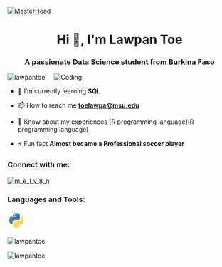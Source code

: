 [![MasterHead](https://thumbs.gfycat.com/RaggedDampIbisbill-max-1mb.gif)](https://Lawpantoe.io)
<h1 align="center">Hi 👋, I'm Lawpan Toe</h1>
<h3 align="center">A passionate Data Science student from Burkina Faso</h3>
<img align="right" alt="Coding" width="400" src="https://i.pinimg.com/originals/ed/21/6d/ed216d49c139926e7d5c71c32ebe02cf.gif">

<p align="left"> <img src="https://komarev.com/ghpvc/?username=lawpantoe&label=Profile%20views&color=0e75b6&style=flat" alt="lawpantoe" /> </p>



- 🌱 I’m currently learning **SQL**

- 📫 How to reach me **toelawpa@msu.edu**

- 📄 Know about my experiences [R programming language](R programming language)

- ⚡ Fun fact **Almost became a Professional soccer player**

<h3 align="left">Connect with me:</h3>
<p align="left">
<a href="https://instagram.com/m_e_l_v_8_n" target="blank"><img align="center" src="https://raw.githubusercontent.com/rahuldkjain/github-profile-readme-generator/master/src/images/icons/Social/instagram.svg" alt="m_e_l_v_8_n" height="30" width="40" /></a>
</p>

<h3 align="left">Languages and Tools:</h3>
<p align="left"> <a href="https://www.python.org" target="_blank" rel="noreferrer"> <img src="https://raw.githubusercontent.com/devicons/devicon/master/icons/python/python-original.svg" alt="python" width="40" height="40"/> </a> </p>

<p><img align="center" src="https://github-readme-stats.vercel.app/api/top-langs?username=lawpantoe&show_icons=true&locale=en&layout=compact" alt="lawpantoe" /></p>

<p><img align="center" src="https://github-readme-streak-stats.herokuapp.com/?user=lawpantoe&" alt="lawpantoe" /></p>
